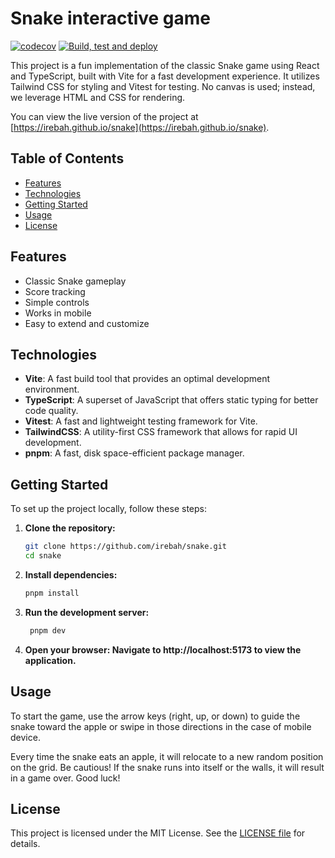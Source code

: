 # Snake interactive game

[![codecov](https://codecov.io/gh/irebah/snake/graph/badge.svg?token=AK8P3KB9AR)](https://codecov.io/gh/irebah/snake)
[![Build, test and deploy](https://github.com/irebah/snake/actions/workflows/build.yml/badge.svg)](https://github.com/irebah/snake/actions/workflows/build.yml)

This project is a fun implementation of the classic Snake game using React and TypeScript, built with Vite for a fast development experience. It utilizes Tailwind CSS for styling and Vitest for testing. No canvas is used; instead, we leverage HTML and CSS for rendering.

You can view the live version of the project at [https://irebah.github.io/snake](https://irebah.github.io/snake).

## Table of Contents

- [Features](#features)
- [Technologies](#technologies)
- [Getting Started](#getting-started)
- [Usage](#usage)
- [License](#license)

## Features

- Classic Snake gameplay
- Score tracking
- Simple controls
- Works in mobile
- Easy to extend and customize

## Technologies

- **Vite**: A fast build tool that provides an optimal development environment.
- **TypeScript**: A superset of JavaScript that offers static typing for better code quality.
- **Vitest**: A fast and lightweight testing framework for Vite.
- **TailwindCSS**: A utility-first CSS framework that allows for rapid UI development.
- **pnpm**: A fast, disk space-efficient package manager.

## Getting Started

To set up the project locally, follow these steps:

1. **Clone the repository:**

   ```bash
   git clone https://github.com/irebah/snake.git
   cd snake
   ```

2. **Install dependencies:**

   ```bash
   pnpm install
   ```

3. **Run the development server:**

   ```bash
    pnpm dev
   ```

4. **Open your browser: Navigate to http://localhost:5173 to view the application.**

## Usage

To start the game, use the arrow keys (right, up, or down) to guide the snake toward the apple or swipe in those directions in the case of mobile device.

Every time the snake eats an apple, it will relocate to a new random position on the grid. Be cautious! If the snake runs into itself or the walls, it will result in a game over. Good luck!

## License

This project is licensed under the MIT License. See the [LICENSE file](./LICENSE.md) for details.

